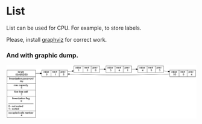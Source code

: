 # List
List can be used for CPU. For example, to store labels.

Please, install [graphviz](https://graphviz.org/) for correct work.

### And with graphic dump.
![](images/dump.png) 
